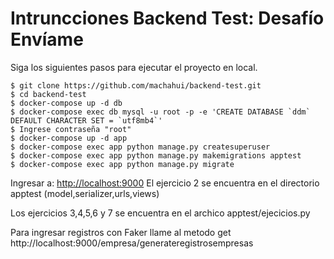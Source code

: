 Intruncciones Backend Test: Desafío Envíame
========================

Siga los siguientes pasos para ejecutar el proyecto en local.


    $ git clone https://github.com/machahui/backend-test.git
    $ cd backend-test
    $ docker-compose up -d db
    $ docker-compose exec db mysql -u root -p -e 'CREATE DATABASE `ddm` DEFAULT CHARACTER SET = `utf8mb4`'
    $ Ingrese contraseña "root"
    $ docker-compose up -d app
    $ docker-compose exec app python manage.py createsuperuser
    $ docker-compose exec app python manage.py makemigrations apptest    
    $ docker-compose exec app python manage.py migrate


Ingresar a: [http://localhost:9000](http://localhost:9000)
El ejercicio 2 se encuentra en el directorio apptest (model,serializer,urls,views)

Los ejercicios 3,4,5,6 y 7 se encuentra en el archico apptest/ejecicios.py

Para ingresar registros con Faker llame al metodo get http://localhost:9000/empresa/generateregistrosempresas
